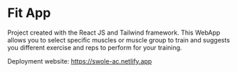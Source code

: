 # Fit App

Project created with the React JS and Tailwind framework. This WebApp allows you to select specific muscles or muscle group to train and suggests you different exercise and reps to perform for your training.


Deployment website:
https://swole-ac.netlify.app
